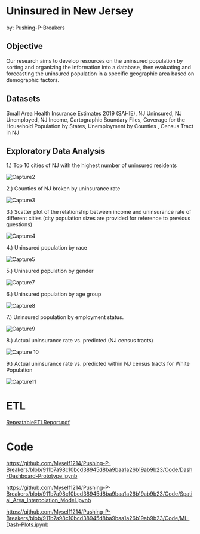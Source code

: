 # Uninsured in New Jersey
by: Pushing-P-Breakers
## Objective
Our research aims to develop resources on the uninsured population by sorting and organizing the information into a database, then evaluating and forecasting the uninsured population in a specific geographic area based on demographic factors.

## Datasets
Small Area Health Insurance Estimates 2019 (SAHIE), NJ Uninsured, NJ Unemployed, NJ Income, Cartographic Boundary Files, Coverage for the Household Population by States, Unemployment by Counties , Census Tract in NJ 


## Exploratory Data Analysis
1.) Top 10 cities of NJ with the highest number of uninsured residents


![Capture2](https://user-images.githubusercontent.com/103041776/170355875-2518ca35-20aa-4fed-9d40-18729c394f6d.PNG)

2.) Counties of NJ broken by uninsurance rate


![Capture3](https://user-images.githubusercontent.com/103041776/170356133-3170ab33-a16b-4bc6-a57a-0dd71396b935.PNG)


3.) Scatter plot of the relationship between income and uninsurance rate of different cities (city population sizes are provided for reference to previous questions)


![Capture4](https://user-images.githubusercontent.com/103041776/170357693-83aee659-69ac-44ff-84c6-ebf6de10b87d.PNG)



4.) Uninsured population by race


![Capture5](https://user-images.githubusercontent.com/103041776/170357879-43685b64-806b-4cd8-9ba6-741d3e039396.PNG)

5.) Uninsured population by gender


![Capture7](https://user-images.githubusercontent.com/103041776/170358014-9e376997-e8f4-4ed1-8338-e952d25fa0d7.PNG)

6.) Uninsured population by age group

![Capture8](https://user-images.githubusercontent.com/103041776/170358085-afcf737d-3629-4e26-988e-a76013f52885.PNG)

7.) Uninsured population by employment status.

![Capture9](https://user-images.githubusercontent.com/103041776/170358177-695f0ab3-d7f7-477c-a398-8c6752478b05.PNG)

8.) Actual uninsurance rate vs. predicted (NJ census tracts)


![Capture 10](https://user-images.githubusercontent.com/103041776/170358333-39af2c50-97a6-4dd8-8f26-fe79be333ffd.PNG)


9.) Actual uninsurance rate vs. predicted within NJ census tracts for White Population

![Capture11](https://user-images.githubusercontent.com/103041776/170358560-106310e4-0a44-4046-9e1b-c6385e3c1a31.PNG)




# ETL 
[RepeatableETLReport.pdf](https://github.com/Myself1214/Pushing-P-Breakers/files/8773985/RepeatableETLReport.pdf)

# Code
https://github.com/Myself1214/Pushing-P-Breakers/blob/911b7a98c10bcd38945d8ba9baa1a26b19ab9b23/Code/Dash-Dashboard-Prototype.ipynb


https://github.com/Myself1214/Pushing-P-Breakers/blob/911b7a98c10bcd38945d8ba9baa1a26b19ab9b23/Code/Spatial_Area_Interpolation_Model.ipynb


https://github.com/Myself1214/Pushing-P-Breakers/blob/911b7a98c10bcd38945d8ba9baa1a26b19ab9b23/Code/ML-Dash-Plots.ipynb













